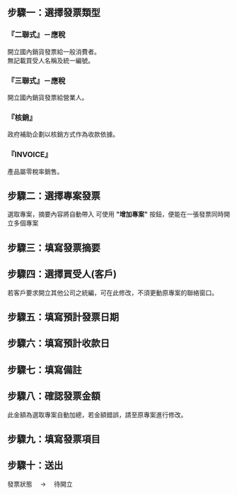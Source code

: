 ## 步驟一：選擇發票類型

### 『二聯式』－應稅

開立國內銷貨發票給一般消費者。  
無記載買受人名稱及統一編號。

### 『三聯式』－應稅

開立國內銷貨發票給營業人。

### 『核銷』

政府補助企劃以核銷方式作為收款依據。

### 『INVOICE』

產品屬零稅率銷售。

## 步驟二：選擇專案發票

選取專案，摘要內容將自動帶入
可使用 **"增加專案"** 按鈕，便能在一張發票同時開立多個專案

## 步驟三：填寫發票摘要

## 步驟四：選擇買受人(客戶)

若客戶要求開立其他公司之統編，可在此修改，不須更動原專案的聯絡窗口。

## 步驟五：填寫預計發票日期

## 步驟六：填寫預計收款日

## 步驟七：填寫備註

## 步驟八：確認發票金額

此金額為選取專案自動加總，若金額錯誤，請至原專案進行修改。

## 步驟九：填寫發票項目

## 步驟十：送出

發票狀態　 → 　待開立
